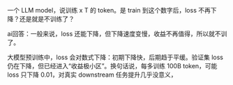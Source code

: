 一个 LLM model，说训练 x T 的 token。是 train 到这个数字后，loss 不再下降？还是就是不训练了？

ai回答：一般来说，loss 还能下降，但下降速度变慢，收益不再值得，所以就不训了。

大模型预训练中，loss 会对数式下降：初期下降快，后期趋于平缓。验证集 loss 仍在下降，但已经进入“收益极小区”。换句话说，每多训练 100B token，可能 loss 只下降 0.01，对真实 downstream 任务提升几乎没意义，
